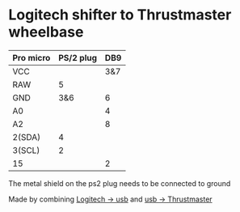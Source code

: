 # Logitech shifter to Thrustmaster wheelbase

| Pro micro | PS/2 plug | DB9 |
|--|--|--|
| VCC |  | 3&7 |
| RAW | 5 |  |
| GND | 3&6 | 6 |
| A0 |  | 4 |
| A2 |  | 8 |
| 2(SDA) | 4 |  |
| 3(SCL) | 2 |  |
| 15 |  | 2 |

The metal shield on the ps2 plug needs to be connected to ground

Made by combining [Logitech -> usb](https://github.com/Vooges/Logitech-USB-Shifter) and [usb -> Thrustmaster](https://github.com/azzajess/USB-Shifter-to-Thrustmaster-Wheelbase)
